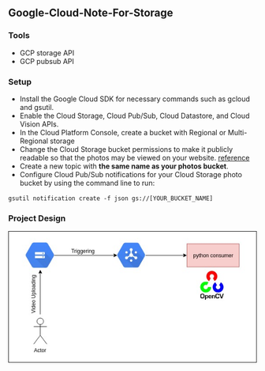 ## Google-Cloud-Note-For-Storage

### Tools
- GCP storage API
- GCP pubsub API

### Setup
- Install the Google Cloud SDK for necessary commands such as gcloud and gsutil.
- Enable the Cloud Storage, Cloud Pub/Sub, Cloud Datastore, and Cloud Vision APIs.
- In the Cloud Platform Console, create a bucket with Regional or Multi-Regional storage
- Change the Cloud Storage bucket permissions to make it publicly readable so that the photos may be viewed on your website. [reference](https://cloud.google.com/storage/docs/access-control/making-data-public#buckets)
- Create a new topic with **the same name as your photos bucket**.
- Configure Cloud Pub/Sub notifications for your Cloud Storage photo bucket by using the command line to run:
```
gsutil notification create -f json gs://[YOUR_BUCKET_NAME]
```

### Project Design
![](storage_pubsub_trigger.jpg)
